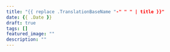 ```yaml
---
title: "{{ replace .TranslationBaseName "-" " " | title }}"
date: {{ .Date }}
draft: true
tags: []
featured_image: ""
description: ""
---
```

